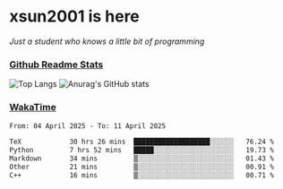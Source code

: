 # xsun2001 is here

*Just a student who knows a little bit of programming*

### [Github Readme Stats](https://github.com/anuraghazra/github-readme-stats)

![Top Langs](https://github-readme-stats.vercel.app/api/top-langs/?username=xsun2001&layout=compact&theme=radical) ![Anurag's GitHub stats](https://github-readme-stats.vercel.app/api?username=xsun2001&show_icons=true&theme=radical)

### [WakaTime](https://wakatime.com)

<!--START_SECTION:waka-->

```txt
From: 04 April 2025 - To: 11 April 2025

TeX            30 hrs 26 mins  ███████████████████░░░░░░   76.24 %
Python         7 hrs 52 mins   █████░░░░░░░░░░░░░░░░░░░░   19.73 %
Markdown       34 mins         ▒░░░░░░░░░░░░░░░░░░░░░░░░   01.43 %
Other          21 mins         ▒░░░░░░░░░░░░░░░░░░░░░░░░   00.91 %
C++            16 mins         ▒░░░░░░░░░░░░░░░░░░░░░░░░   00.71 %
```

<!--END_SECTION:waka-->
